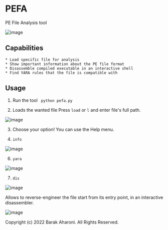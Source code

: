 # PEFA
PE File Analysis tool

![image](https://user-images.githubusercontent.com/97598628/164484060-6fe62487-8f64-46c7-8c09-a9ff3ec3d0e3.png)


## Capabilities
```
* Load specific file for analysis
* Show important information about the PE file format
* Disassemble compiled executable in an interactive shell
* Find YARA rules that the file is compatible with

```

## Usage
1) Run the tool
` python pefa.py`

2) Loads the wanted file 
  Press `load` or `l` and enter file's full path.
  
  ![image](https://user-images.githubusercontent.com/97598628/164482200-986e4195-f1b0-42d1-b151-7f94b6e60f3f.png)
  
3) Choose your option! 
   You can use the Help menu.
   
5) `info` 

![image](https://user-images.githubusercontent.com/97598628/164482542-3b9b86da-3cb7-4f60-a8f8-2eb1b17c034d.png)

6) `yara`

![image](https://user-images.githubusercontent.com/97598628/164482884-800ab5ae-0b63-469c-9af8-0b551a2663fa.png)

7) `dis`

![image](https://user-images.githubusercontent.com/97598628/164482959-fa38ce37-6650-4c3d-aa61-bf52feca8930.png)

Allows to reverse-engineer the file start from its entry point, in an interactive disassembler.

![image](https://user-images.githubusercontent.com/97598628/164483197-71788813-c456-49d6-b06c-9aa855f5c364.png)


Copyright (c) 2022 Barak Aharoni.  All Rights Reserved.

